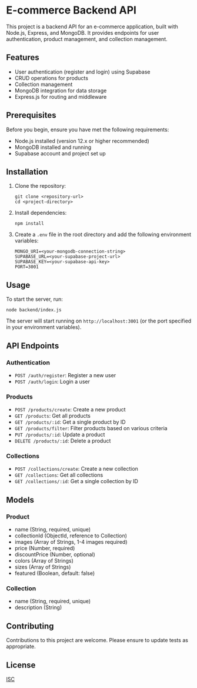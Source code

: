 # E-commerce Backend API

This project is a backend API for an e-commerce application, built with Node.js, Express, and MongoDB. It provides endpoints for user authentication, product management, and collection management.

## Features

- User authentication (register and login) using Supabase
- CRUD operations for products
- Collection management
- MongoDB integration for data storage
- Express.js for routing and middleware

## Prerequisites

Before you begin, ensure you have met the following requirements:

- Node.js installed (version 12.x or higher recommended)
- MongoDB installed and running
- Supabase account and project set up

## Installation

1. Clone the repository:
   ```
   git clone <repository-url>
   cd <project-directory>
   ```

2. Install dependencies:
   ```
   npm install
   ```

3. Create a `.env` file in the root directory and add the following environment variables:
   ```
   MONGO_URI=<your-mongodb-connection-string>
   SUPABASE_URL=<your-supabase-project-url>
   SUPABASE_KEY=<your-supabase-api-key>
   PORT=3001
   ```

## Usage

To start the server, run:

```
node backend/index.js
```
The server will start running on `http://localhost:3001` (or the port specified in your environment variables).

## API Endpoints

### Authentication

- `POST /auth/register`: Register a new user
- `POST /auth/login`: Login a user

### Products

- `POST /products/create`: Create a new product
- `GET /products`: Get all products
- `GET /products/:id`: Get a single product by ID
- `GET /products/filter`: Filter products based on various criteria
- `PUT /products/:id`: Update a product
- `DELETE /products/:id`: Delete a product

### Collections

- `POST /collections/create`: Create a new collection
- `GET /collections`: Get all collections
- `GET /collections/:id`: Get a single collection by ID

## Models

### Product

- name (String, required, unique)
- collectionId (ObjectId, reference to Collection)
- images (Array of Strings, 1-4 images required)
- price (Number, required)
- discountPrice (Number, optional)
- colors (Array of Strings)
- sizes (Array of Strings)
- featured (Boolean, default: false)

### Collection

- name (String, required, unique)
- description (String)

## Contributing

Contributions to this project are welcome. Please ensure to update tests as appropriate.

## License

[ISC](https://choosealicense.com/licenses/isc/)

